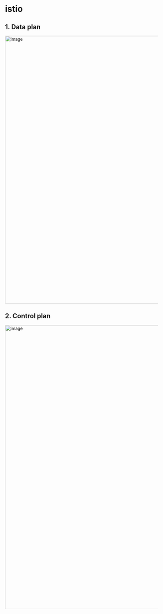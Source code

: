 # istio

## 1. Data plan
<img width="881" alt="image" src="https://user-images.githubusercontent.com/44109224/221445122-c1471620-b128-4424-b665-d9ddf2e12168.png">


## 2. Control plan
<img width="935" alt="image" src="https://user-images.githubusercontent.com/44109224/221445221-fe4c0cae-536a-488c-b498-70082b0e95c2.png">

